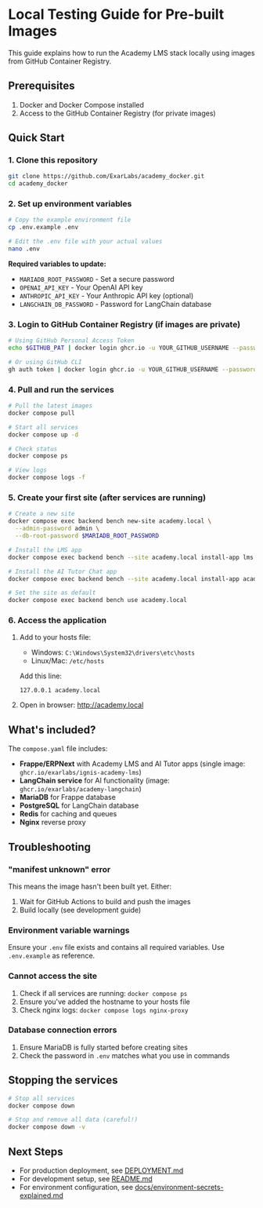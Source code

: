 # Local Testing Guide for Pre-built Images

This guide explains how to run the Academy LMS stack locally using images from GitHub Container Registry.

## Prerequisites

1. Docker and Docker Compose installed
2. Access to the GitHub Container Registry (for private images)

## Quick Start

### 1. Clone this repository

```bash
git clone https://github.com/ExarLabs/academy_docker.git
cd academy_docker
```

### 2. Set up environment variables

```bash
# Copy the example environment file
cp .env.example .env

# Edit the .env file with your actual values
nano .env
```

**Required variables to update:**
- `MARIADB_ROOT_PASSWORD` - Set a secure password
- `OPENAI_API_KEY` - Your OpenAI API key
- `ANTHROPIC_API_KEY` - Your Anthropic API key (optional)
- `LANGCHAIN_DB_PASSWORD` - Password for LangChain database

### 3. Login to GitHub Container Registry (if images are private)

```bash
# Using GitHub Personal Access Token
echo $GITHUB_PAT | docker login ghcr.io -u YOUR_GITHUB_USERNAME --password-stdin

# Or using GitHub CLI
gh auth token | docker login ghcr.io -u YOUR_GITHUB_USERNAME --password-stdin
```

### 4. Pull and run the services

```bash
# Pull the latest images
docker compose pull

# Start all services
docker compose up -d

# Check status
docker compose ps

# View logs
docker compose logs -f
```

### 5. Create your first site (after services are running)

```bash
# Create a new site
docker compose exec backend bench new-site academy.local \
  --admin-password admin \
  --db-root-password $MARIADB_ROOT_PASSWORD

# Install the LMS app
docker compose exec backend bench --site academy.local install-app lms

# Install the AI Tutor Chat app
docker compose exec backend bench --site academy.local install-app academy_ai_tutor_chat

# Set the site as default
docker compose exec backend bench use academy.local
```

### 6. Access the application

1. Add to your hosts file:
   - Windows: `C:\Windows\System32\drivers\etc\hosts`
   - Linux/Mac: `/etc/hosts`
   
   Add this line:
   ```
   127.0.0.1 academy.local
   ```

2. Open in browser: http://academy.local

## What's included?

The `compose.yaml` file includes:
- **Frappe/ERPNext** with Academy LMS and AI Tutor apps (single image: `ghcr.io/exarlabs/ignis-academy-lms`)
- **LangChain service** for AI functionality (image: `ghcr.io/exarlabs/academy-langchain`)
- **MariaDB** for Frappe database
- **PostgreSQL** for LangChain database
- **Redis** for caching and queues
- **Nginx** reverse proxy

## Troubleshooting

### "manifest unknown" error

This means the image hasn't been built yet. Either:
1. Wait for GitHub Actions to build and push the images
2. Build locally (see development guide)

### Environment variable warnings

Ensure your `.env` file exists and contains all required variables. Use `.env.example` as reference.

### Cannot access the site

1. Check if all services are running: `docker compose ps`
2. Ensure you've added the hostname to your hosts file
3. Check nginx logs: `docker compose logs nginx-proxy`

### Database connection errors

1. Ensure MariaDB is fully started before creating sites
2. Check the password in `.env` matches what you use in commands

## Stopping the services

```bash
# Stop all services
docker compose down

# Stop and remove all data (careful!)
docker compose down -v
```

## Next Steps

- For production deployment, see [DEPLOYMENT.md](DEPLOYMENT.md)
- For development setup, see [README.md](README.md)
- For environment configuration, see [docs/environment-secrets-explained.md](docs/environment-secrets-explained.md)
